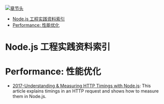[![章节头](https://parg.co/UGo)](https://parg.co/b4z) 
 - [Node.js 工程实践资料索引](#nodejs-%E5%B7%A5%E7%A8%8B%E5%AE%9E%E8%B7%B5%E8%B5%84%E6%96%99%E7%B4%A2%E5%BC%95)
- [Performance: 性能优化](#performance-%E6%80%A7%E8%83%BD%E4%BC%98%E5%8C%96) 

# Node.js 工程实践资料索引
# Performance: 性能优化

- [2017-Understanding & Measuring HTTP Timings with Node.js](https://blog.risingstack.com/measuring-http-timings-node-js/): This article explains timings in an HTTP request and shows how to measure them in Node.js.